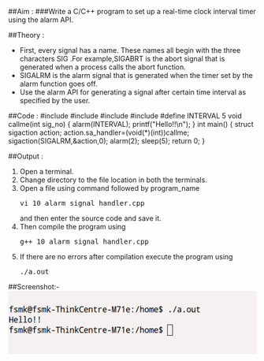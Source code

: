 ##Aim :
###Write a C/C++ program to set up a real-time clock interval timer using the alarm API.

##Theory :
<ul>
<li>First, every signal has a name. These names all begin with the three characters SIG .For example,SIGABRT is the abort signal that is generated when a process calls the abort function.</li>
<li>SIGALRM is the alarm signal that is generated when the timer set by the alarm function goes off.</li>
<li>Use the alarm API for generating a signal after certain time interval as specified by the user.</li>
</ul>
##Code :
	 #include<stdio.h>
	 #include<stdlib.h>
	 #include<unistd.h>
	 #include<signal.h>
	 #define INTERVAL 5
	 void callme(int sig_no)
	 {
		alarm(INTERVAL);
		printf("Hello!!\n");
	 }
	 int main()
	 {
		struct sigaction action;
		action.sa_handler=(void(*)(int))callme;
		sigaction(SIGALRM,&action,0);
		alarm(2);
		sleep(5);
		return 0;
	 }

##Output :
<ol>
<li>Open a terminal.</li>
<li>Change directory to the file location in both the terminals.</li>
<li>Open a file using command followed by program_name <pre>vi 10_alarm_signal_handler.cpp </pre> and then enter the source code and save it.</li>
<li>Then compile the program using <pre>g++ 10_alarm_signal_handler.cpp</pre></li>
 <li>If there are no errors after compilation execute the program using <pre>./a.out</pre> </li>
</ol>

##Screenshot:-
![Not Available](Output.png)
